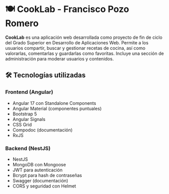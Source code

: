 # 🍽️ CookLab - Francisco Pozo Romero

**CookLab** es una aplicación web desarrollada como proyecto de fin de ciclo del Grado Superior en Desarrollo de Aplicaciones Web. Permite a los usuarios compartir, buscar y gestionar recetas de cocina, así como valorarlas, comentarlas y guardarlas como favoritas. Incluye una sección de administración para moderar usuarios y contenidos.

## 🛠️ Tecnologías utilizadas

### Frontend (Angular)
- Angular 17 con Standalone Components
- Angular Material (componentes puntuales)
- Bootstrap 5
- Angular Signals
- CSS Grid
- Compodoc (documentación)
- RxJS

### Backend (NestJS)
- NestJS
- MongoDB con Mongoose
- JWT para autenticación
- Bcrypt para hash de contraseñas
- Swagger (documentación)
- CORS y seguridad con Helmet
